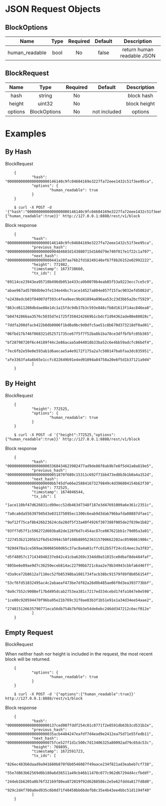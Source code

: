# JSON Request Objects

## BlockOptions

Name | Type | Required | Default | Description
:---:|:---:|:---:|:---:|:---:
human_readable | bool | No | false | return human readable JSON

## BlockRequest

Name | Type | Required | Default | Description
:---:|:---:|:---:|:---:|:---:
hash | string | No | | block hash
height | uint32 | No | | block height
options | BlockOptions | No | not included | options

# Examples

## By Hash

BlockRequest

        {
                "hash": "0000000000000000000146140c9fc04604169e3227fa72eee1432c51f3ee95ca",
                "options": {
                        "human_readable": true
                }
        }

        $ curl -X POST -d '{"hash":"0000000000000000000146140c9fc04604169e3227fa72eee1432c51f3ee95ca","options":{"human_readable":true}}' http://127.0.0.1:8888/rest/v1/block

Block response

        {
                "hash": "0000000000000000000146140c9fc04604169e3227fa72eee1432c51f3ee95ca",
                "previous_hash": "0000000000000000000090484603d143880715d160d79e740f017e1f22c1a707",
                "next_hash": "00000000000000000000441a20faa76b2fd18249148ef67f8b26152e02992222",
                "height": 771982,
                "timestamp": 1673738660,
                "tx_ids": [
                        "69114ce23943ea95710b496db051e433ca9b0070b4eab85f53a9223ecc7ce5c9",
                        "abae967ad5780db9e3fe134e44bc7cace14527a804e857f15fac9032efd5082d",
                        "e2438edcb03f84007df593c4fea9eec9bd41894a896aa53c23d3bb5a2bcf5929",
                        "863cd611208dbdae88e1dc1a15fdc9db37b3c593e846cfb8d1613f14ac846ea8",
                        "b04742866aa3576c5035d7e1725f3584242669b1cbdcf1d94362ade08e88028c",
                        "7ddfa200dfacb422b0db0006f1bd0a9bc9d0dfc5ae51c8b670d373218df0ad01",
                        "06fbd17b746f068321d52571735ce67f5f7f52ba8b1ba78ce3dffbfbfc05b365",
                        "bf28798720f6c44189f44c2e86acaa5a044018b33ba52c6e4bb59adcfc86bdf4",
                        "7ec6fb2e59e0e593ab1d6aecae5a4e9172f175a2a7c500147babfaa3dc835951",
                        "afe3363fa4a6b65e1ccfc822649b91e4ed91094a84758a20e6f5d1b37121a9d4"
                ]
        }

## By Height

BlockRequest

        {
                "height": 772525,
                "options": {
                        "human_readable": true
                }
        }

        $ curl -X POST -d '{"height":772525,"options":{"human_readable":true}}' http://127.0.0.1:8888/rest/v1/block

Block response

        {
                "hash": "00000000000000000003368434623902477ad9de86f8ab9b7e8f5d42a0a819e5",
                "previous_hash": "00000000000000000000051870f680c15311c692f71bb473ed8b3b1b0a4a152d",
                "next_hash": "00000000000000000000bb745dfe66e258841673279849c4d396804154b62f30",
                "height": 772525,
                "timestamp": 1674046544,
                "tx_ids": [
                        "1ace110bf47d626831cd99ecc52db463d7348f187e3d47691009a6e361c2351c",
                        "7a0ca6da556397945d3e031375095ec1300c6eab9d3dab796bafda08887dfae1",
                        "9af12f75caf8b426b23624cda28df5f33a40f4926f307388f005de2f839e1b82",
                        "93ff7d57f1c596272d603ba82de128f6d7c454ac87ce067621bb1c79d05a3a01",
                        "227453b21205b52f6d543994c50f108b8895236315700662202ac0590861906c",
                        "920d478a1ce569ae36066560d65c37ac0a4a01cffc012b57f24cd14eec3a3f83",
                        "d5f48057c171434940237e842c41cba6269c334dd0a51015ce0dbaf8de484faf",
                        "805be6e09ae9d7c36250eceb814ac22790bb721c6aa2e78b34943cbbfa6d46ff",
                        "d3a9ce72b8612a7110ec52fb85398ba1081734facb38bc91579f89f8b056154f",
                        "53cf6fd51032495ac4c2abaeaf473be7df82a26d0b485ae06f0d3ea393773bbf",
                        "0a9c7552c9008ef17bd495dcab2753ea381c7217ed334cebd174fa1047e0e598",
                        "1ce00c920594470f96ba95e21b769c31f8ae03b3f1b51e91e1a34d34ee54aae2",
                        "274815126635790771eca56db754b7bf6b3e54de6ebc246dd347212c6ecf012e"
                ]
        }

## Empty Request

BlockRequest

When neither hash nor height is included in the request, the most recent block will be returned.

        {
                "options": {
                        "human_readable": true
                }
        }

        $ curl -X POST -d '{"options":{"human_readable":true}}' http://127.0.0.1:8888/rest/v1/block

Block response

        {
                "hash": "0000000000000000000137ced007fddf254c01c8771f2e8591db63b3cd531b2e",
                "previous_hash": "000000000000000000035acb4404247eafdf7d4ead9e2412ea75d71e55fedb11",
                "next_hash": "000000000000000000075fce527f1d1c500c7d13406325a80092ad79c65dc53c",
                "height": 769895,
                "timestamp": 1672591723,
                "tx_ids": [
                        "826ec483b6daad9a941680b870f6b0546087f49aace234f821ad3eabeb7cf738",
                        "55e7d863b62569d0b180a6d36511a49cb46b11470c077c962d67294d4ccfbddf",
                        "244eb1b6205a0b76f32169f80ea872019f92d6288586c2e5e62fdd4a817fd8d0",
                        "929c2d4f780a8ed935c6b0d71f48458bb6bdefb8c35e4b43ee4bbc51d1194f40"
                ]
        }

